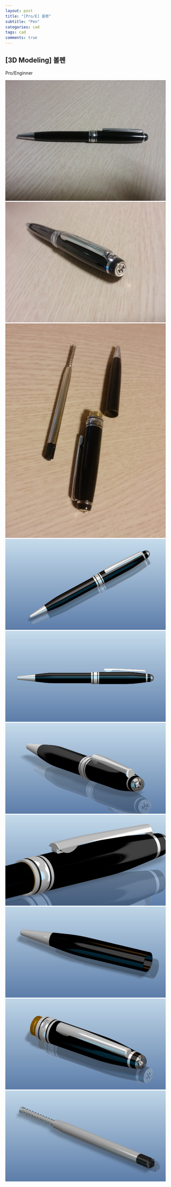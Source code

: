 ```yaml
---
layout: post
title: "[Pro/E] 볼펜"
subtitle: "Pen"
categories: cad
tags: cad
comments: true
---
```


## [3D Modeling] 볼펜
Pro/Enginner<br>

![Alt text](..\assets\img\cad\pen_(1).JPG)
![Alt text](..\assets\img\cad\pen_(2).JPG)
![Alt text](..\assets\img\cad\pen_(3).JPG)
![Alt text](..\assets\img\cad\pen_(4).JPG)
![Alt text](..\assets\img\cad\pen_(5).JPG)
![Alt text](..\assets\img\cad\pen_(6).JPG)
![Alt text](..\assets\img\cad\pen_(7).JPG)
![Alt text](..\assets\img\cad\pen_(8).JPG)
![Alt text](..\assets\img\cad\pen_(9).JPG)
![Alt text](..\assets\img\cad\pen_(10).JPG)